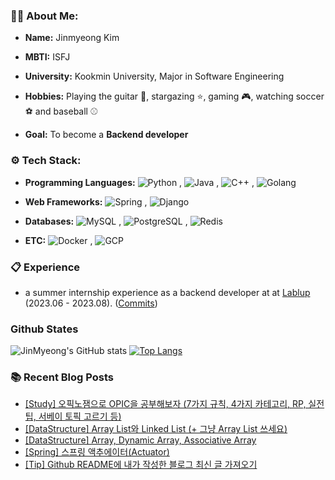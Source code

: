 ### 🧑‍💻 About Me:

- **Name:** Jinmyeong Kim

- **MBTI:** ISFJ
  
- **University:** Kookmin University, Major in Software Engineering
  
- **Hobbies:** Playing the guitar 🎸, stargazing ⭐️, gaming 🎮, watching soccer ⚽️ and baseball ⚾️
  
- **Goal:** To become a **Backend developer**

### ⚙️ Tech Stack:
- **Programming Languages:** ![Python](https://img.shields.io/badge/python-blue.svg)
, ![Java](https://img.shields.io/badge/Java-orange.svg)
, ![C++](https://img.shields.io/badge/C%2B%2B-purple.svg)
, ![Golang](https://img.shields.io/badge/Go-blue.svg)

  
- **Web Frameworks:** ![Spring](https://img.shields.io/badge/Spring-green.svg)
, ![Django](https://img.shields.io/badge/Django-blue.svg)

  
- **Databases:** ![MySQL](https://img.shields.io/badge/MySQL-blue.svg)
, ![PostgreSQL](https://img.shields.io/badge/PostgreSQL-purple.svg)
, ![Redis](https://img.shields.io/badge/Redis-red.svg)


- **ETC:** ![Docker](https://img.shields.io/badge/Docker-blue.svg)
, ![GCP](https://img.shields.io/badge/GCP-blue.svg)


### 📋 Experience
- a summer internship experience as a backend developer at at [Lablup](https://github.com/lablup) (2023.06 - 2023.08). ([Commits](https://github.com/lablup/backend.ai/commits?author=kimjinmyeong))

### Github States
![JinMyeong's GitHub stats](https://github-readme-stats.vercel.app/api?username=kimjinmyeong&show_icons=true&theme=dracula)
[![Top Langs](https://github-readme-stats.vercel.app/api/top-langs/?username=kimjinmyeong&layout=compact&hide=jupyter%20notebook,SCSS,HTML,Ruby,CSS)](https://github.com/kimjinmyeong/github-readme-stats)

### 📚 Recent Blog Posts
<!-- BLOG-POST-LIST:START -->
- [[Study] 오픽노잼으로 OPIC을 공부해보자 &lpar;7가지 규칙, 4가지 카테고리, RP, 실전 팁, 서베이 토픽 고르기 등&rpar;](https://bezzang2.tistory.com/164)
- [[DataStructure] Array List와 Linked List &lpar;+ 그냥 Array List 쓰세요&rpar;](https://bezzang2.tistory.com/163)
- [[DataStructure] Array, Dynamic Array, Associative Array](https://bezzang2.tistory.com/162)
- [[Spring] 스프링 액추에이터&lpar;Actuator&rpar;](https://bezzang2.tistory.com/161)
- [[Tip] Github README에 내가 작성한 블로그 최신 글 가져오기](https://bezzang2.tistory.com/160)
<!-- BLOG-POST-LIST:END -->
